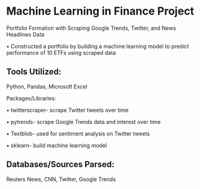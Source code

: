 # Machine Learning in Finance Project
Portfolio Formation with Scraping Google Trends, Twitter, and News Headlines Data 

•	Constructed a portfolio by building a machine learning model to predict performance of 10 ETFs using scraped data

## Tools Utilized:
Python, Pandas, Microsoft Excel

Packages/Libraries:

•	twitterscraper- scrape Twitter tweets over time

•	pytrends- scrape Google Trends data and interest over time

•	Textblob- used for sentiment analysis on Twitter tweets

•	sklearn- build machine learning model

## Databases/Sources Parsed:
Reuters News, CNN, Twitter, Google Trends
